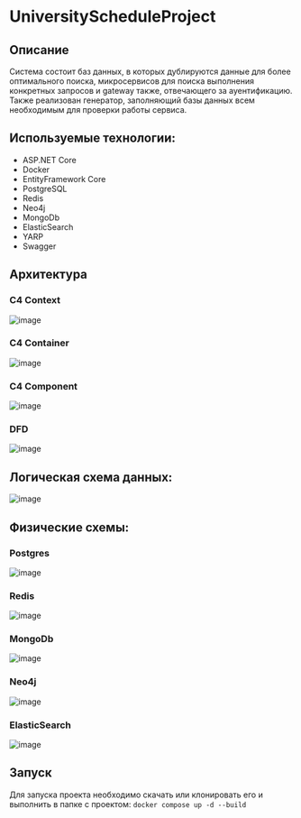 # UniversityScheduleProject
## Описание
Система состоит баз данных, в которых дублируются данные для более оптимального поиска, микросервисов для поиска выполнения конкретных запросов и gateway также, отвечающего за ауентификацию.
Также реализован генератор, заполняющий базы данных всем необходимым для проверки работы сервиса.
## Используемые технологии: 
*  ASP.NET Core
*  Docker
*  EntityFramework Core
*  PostgreSQL
*  Redis
*  Neo4j
*  MongoDb
*  ElasticSearch
*  YARP
* Swagger
  
## Архитектура
### C4 Context
![image](https://github.com/user-attachments/assets/82995a20-28db-4280-afed-e8c6ef4c1075)
### C4 Container
![image](https://github.com/user-attachments/assets/8b792b52-1417-4983-bebd-7ed9982284ae)
### C4 Component
![image](https://github.com/user-attachments/assets/4715eccf-f880-44fc-ba10-758838eac517)
### DFD
![image](https://github.com/user-attachments/assets/24d89f66-1950-4637-afb9-c238fb50f2bc)


## Логическая схема данных:
![image](https://github.com/user-attachments/assets/e0793619-1d0b-4b30-acdd-a4d37059efaf)

## Физические схемы:
### Postgres
![image](https://github.com/user-attachments/assets/af149eb2-4ff2-4122-9ac5-e56babf57402)
### Redis
![image](https://github.com/user-attachments/assets/ef2f896d-7129-4889-a7e8-996eb3ecbff5)
### MongoDb
![image](https://github.com/user-attachments/assets/82958844-4d75-46c9-9eb8-213b2d9b6561)
### Neo4j
![image](https://github.com/user-attachments/assets/edca66df-2bcb-45f1-9d83-b88ab15eda84)
### ElasticSearch
![image](https://github.com/user-attachments/assets/f0fb795c-cc20-4096-a508-50d5ad339a1b)


## Запуск
Для запуска проекта необходимо скачать или клонировать его и выполнить в папке с проектом:
 ```docker compose up -d --build```
 


